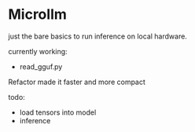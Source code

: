 # Microllm

 just the bare basics to run inference on local hardware.

 currently working:
 - read_gguf.py

Refactor made it faster and more compact

todo:
- load tensors into model
- inference
